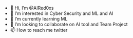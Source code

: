 - 👋 Hi, I’m @AIRed0xs
- 👀 I’m interested in Cyber Security and ML and AI
- 🌱 I’m currently learning ML 
- 💞️ I’m looking to collaborate on AI tool and Team Project
- 📫 How to reach me twitter

<!---
AIRed0xs/AIRed0xs is a ✨ special ✨ repository because its `README.md` (this file) appears on your GitHub profile.
You can click the Preview link to take a look at your changes.
--->
